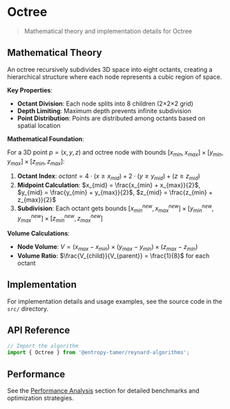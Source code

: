 # Octree

> Mathematical theory and implementation details for Octree

## Mathematical Theory

An octree recursively subdivides 3D space into eight octants, creating a hierarchical structure where each node represents a cubic region of space.

**Key Properties**:

- **Octant Division**: Each node splits into 8 children (2×2×2 grid)
- **Depth Limiting**: Maximum depth prevents infinite subdivision
- **Point Distribution**: Points are distributed among octants based on spatial location

**Mathematical Foundation**:

For a 3D point $p = (x, y, z)$ and octree node with bounds $[x_{min}, x_{max}] \times [y_{min}, y_{max}] \times [z_{min}, z_{max}]$:

1. **Octant Index**: $octant = 4 \cdot (x \geq x_{mid}) + 2 \cdot (y \geq y_{mid}) + (z \geq z_{mid})$
2. **Midpoint Calculation**: $x_{mid} = \frac{x_{min} + x_{max}}{2}$, $y_{mid} = \frac{y_{min} + y_{max}}{2}$, $z_{mid} = \frac{z_{min} + z_{max}}{2}$
3. **Subdivision**: Each octant gets bounds $[x_{min}^{new}, x_{max}^{new}] \times [y_{min}^{new}, y_{max}^{new}] \times [z_{min}^{new}, z_{max}^{new}]$

**Volume Calculations**:

- **Node Volume**: $V = (x_{max} - x_{min}) \times (y_{max} - y_{min}) \times (z_{max} - z_{min})$
- **Volume Ratio**: $\frac{V_{child}}{V_{parent}} = \frac{1}{8}$ for each octant

## Implementation

For implementation details and usage examples, see the source code in the `src/` directory.

## API Reference

```typescript
// Import the algorithm
import { Octree } from '@entropy-tamer/reynard-algorithms';
```

## Performance

See the [Performance Analysis](../performance/) section for detailed benchmarks and optimization strategies.
